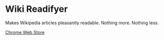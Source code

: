 # Wiki Readifyer
Makes Wikipedia articles pleasantly readable. Nothing more. Nothing less.

[Chrome Web Store](https://chrome.google.com/webstore/detail/wiki-readifyer/kinhfkialnlpoomgdpolokhholkofeke)
